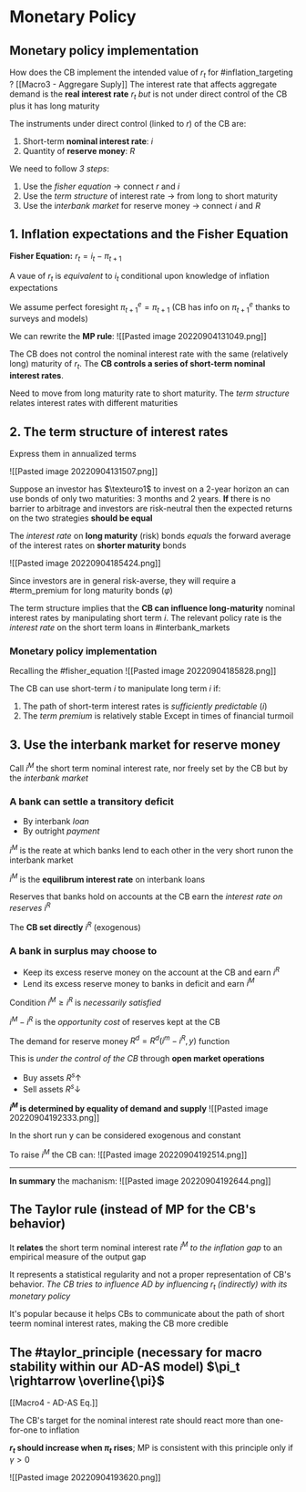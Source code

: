 # Monetary Policy
## Monetary policy implementation
How does the CB implement the intended value of $r_t$ for #inflation_targeting ? [[Macro3 - Aggregare Suply]] The interest rate that affects aggregate demand is the **real interest rate** $r_t$ *but* is not under direct control of the CB plus it has long maturity

The instruments under direct control (linked to $r$) of the CB are:
1. Short-term **nominal interest rate**: $i$
2. Quantity of **reserve money**: $R$

We need to follow *3 steps*:
1. Use the *fisher equation* $\rightarrow$ connect $r$ and $i$
2. Use the *term structure* of interest rate $\rightarrow$ from long to short maturity
3. Use the i*nterbank market* for reserve money $\rightarrow$ connect $i$ and $R$

## 1. Inflation expectations and the Fisher Equation
**Fisher Equation:**  $r_t=i_t-\pi_{t+1}$ 

A vaue of $r_t$ is *equivalent* to $i_t$ conditional upon knowledge of inflation expectations

We assume perfect foresight $\pi_{t+1}^e=\pi_{t+1}$ (CB has info on  $\pi_{t+1}^e$ thanks to surveys and models)

We can rewrite the **MP rule**: 
![[Pasted image 20220904131049.png]]

The CB does not control the nominal interest rate with the same (relatively long) maturity of $r_t$. The **CB controls a series of short-term nominal interest rates**.

Need to move from long maturity rate to short maturity. The *term structure* relates interest rates with different maturities

## 2. The term structure of interest rates
Express them in annualized terms

![[Pasted image 20220904131507.png]]

Suppose an investor has $\texteuro1$ to invest on a 2-year horizon an can use bonds of only two maturities: 3 months and 2 years.
**If** there is no barrier to arbitrage and investors are risk-neutral then the expected returns on the two strategies **should be equal**

The *interest rate* on **long maturity** (risk) bonds *equals* the forward average of the interest rates on **shorter maturity** bonds

![[Pasted image 20220904185424.png]]

Since investors are in general risk-averse, they will require a #term_premium for long maturity bonds ($\varphi$)

The term structure implies that the **CB can influence long-maturity** nominal interest rates by manipulating short term $i$. The relevant policy rate is the *interest rate* on the short term loans in #interbank_markets

### Monetary policy implementation

Recalling the #fisher_equation
![[Pasted image 20220904185828.png]]

The CB can use short-term $i$ to manipulate long term $i$ if:

1. The path of short-term interest rates is *sufficiently predictable* ($i$)
2. The *term premium* is relatively stable
Except in times of financial turmoil

## 3. Use the interbank market for reserve money
Call $i^M$ the short term nominal interest rate, nor freely set by the CB but by the *interbank market*

### A bank can settle a transitory deficit
- By interbank *loan*
- By outright *payment*

$i^M$ is the reate at which banks lend to each other in the very short runon the interbank market

$i^M$ is the **equilibrum interest rate** on interbank loans

Reserves that banks hold on accounts at the CB earn the *interest rate on reserves* $i^R$ 

The **CB set directly** $i^R$ (exogenous)

### A bank in surplus may choose to
- Keep its excess reserve money on the account at the CB and earn $i^R$
- Lend its excess reserve money to banks in deficit and earn $i^M$

Condition $i^M \geq i^R$  is *necessarily satisfied*

$i^M - i^R$ is the *opportunity cost* of reserves kept at the CB

The demand for reserve money $R^d=R^d(i^m-i^R,y)$ function

This is *under the control of the CB* through **open market operations**
- Buy assets $R^s\uparrow$ 
- Sell assets $R^s\downarrow$

**$i^M$ is determined by equality of demand and supply**
![[Pasted image 20220904192333.png]]

In the short run y can be considered exogenous and constant

To raise $i^M$ the CB can:
![[Pasted image 20220904192514.png]]

---
**In summary** the machanism:
![[Pasted image 20220904192644.png]]

## The Taylor rule (instead of MP for the CB's behavior)
It **relates** the short term nominal interest rate *$i^M$ to the inflation gap* to an empirical measure of the output gap

It represents a statistical regularity and not a proper representation of CB's behavior. *The CB tries to influence AD by influencing $r_t$ (indirectly) with its monetary policy*

It's popular because it helps CBs to communicate about the path of short teerm nominal interest rates, making the CB more credible

## The #taylor_principle (necessary for macro stability within our AD-AS model) $\pi_t \rightarrow \overline{\pi}$  

[[Macro4 - AD-AS Eq.]]

The CB's target for the nominal interest rate should react more than one-for-one to inflation

**$r_t$ should increase when $\pi_t$ rises**; MP is consistent with this principle only if $\gamma >0$  

![[Pasted image 20220904193620.png]]



